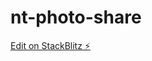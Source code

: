 # nt-photo-share

[Edit on StackBlitz ⚡️](https://stackblitz.com/edit/nativescript-stackblitz-templates-hc3du8)